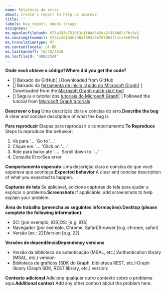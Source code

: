 ```yaml
---
name: Relatório de erros
about: Create a report to help us improve
title: ''
labels: bug report, needs triage
assignees: ''
ms.openlocfilehash: 673a333b7518f3c1fdab543da2f468dd7c70c6e1
ms.sourcegitcommit: 57a5c2e1a562d8af092a3e78786d711ce1e8f9cb
ms.translationtype: MT
ms.contentlocale: pt-BR
ms.lasthandoff: 10/30/2020
ms.locfileid: "48822534"
---
```

<span data-ttu-id="178ae-102">**Onde você obteve o código?**</span><span class="sxs-lookup"><span data-stu-id="178ae-102">**Where did you get the code?**</span></span>

- <span data-ttu-id="178ae-103">[] Baixado do GitHub</span><span class="sxs-lookup"><span data-stu-id="178ae-103">[ ] Downloaded from GitHub</span></span>
- <span data-ttu-id="178ae-104">[] Baixado da [ferramenta de início rápido do Microsoft Graph](https://developer.microsoft.com/graph/quick-start)</span><span class="sxs-lookup"><span data-stu-id="178ae-104">[ ] Downloaded from the [Microsoft Graph quick start tool](https://developer.microsoft.com/graph/quick-start)</span></span>
- <span data-ttu-id="178ae-105">[] Seguiu o tutorial dos [tutoriais do Microsoft Graph](https://docs.microsoft.com/graph/tutorials)</span><span class="sxs-lookup"><span data-stu-id="178ae-105">[ ] Followed the tutorial from [Microsoft Graph tutorials](https://docs.microsoft.com/graph/tutorials)</span></span>

<span data-ttu-id="178ae-106">**Descrever o bug** Uma descrição clara e concisa do erro.</span><span class="sxs-lookup"><span data-stu-id="178ae-106">**Describe the bug** A clear and concise description of what the bug is.</span></span>

<span data-ttu-id="178ae-107">**Para reproduzir** Etapas para reproduzir o comportamento:</span><span class="sxs-lookup"><span data-stu-id="178ae-107">**To Reproduce** Steps to reproduce the behavior:</span></span>

1. <span data-ttu-id="178ae-108">Vá para '... '</span><span class="sxs-lookup"><span data-stu-id="178ae-108">Go to '...'</span></span>
2. <span data-ttu-id="178ae-109">Clique em '.... '</span><span class="sxs-lookup"><span data-stu-id="178ae-109">Click on '....'</span></span>
3. <span data-ttu-id="178ae-110">Role para baixo até '.... '</span><span class="sxs-lookup"><span data-stu-id="178ae-110">Scroll down to '....'</span></span>
4. <span data-ttu-id="178ae-111">Consulte Error</span><span class="sxs-lookup"><span data-stu-id="178ae-111">See error</span></span>

<span data-ttu-id="178ae-112">**Comportamento esperado** Uma descrição clara e concisa do que você esperava que aconteça.</span><span class="sxs-lookup"><span data-stu-id="178ae-112">**Expected behavior** A clear and concise description of what you expected to happen.</span></span>

<span data-ttu-id="178ae-113">**Capturas de tela** Se aplicável, adicione capturas de tela para ajudar a explicar o problema.</span><span class="sxs-lookup"><span data-stu-id="178ae-113">**Screenshots** If applicable, add screenshots to help explain your problem.</span></span>

<span data-ttu-id="178ae-114">**Área de trabalho (preencha as seguintes informações):**</span><span class="sxs-lookup"><span data-stu-id="178ae-114">**Desktop (please complete the following information):**</span></span>

- <span data-ttu-id="178ae-115">SO: [por exemplo, iOS]</span><span class="sxs-lookup"><span data-stu-id="178ae-115">OS: [e.g. iOS]</span></span>
- <span data-ttu-id="178ae-116">Navegador [por exemplo, Chrome, Safari]</span><span class="sxs-lookup"><span data-stu-id="178ae-116">Browser [e.g. chrome, safari]</span></span>
- <span data-ttu-id="178ae-117">Versão [ex.: 22]</span><span class="sxs-lookup"><span data-stu-id="178ae-117">Version [e.g. 22]</span></span>

<span data-ttu-id="178ae-118">**Versões de dependência**</span><span class="sxs-lookup"><span data-stu-id="178ae-118">**Dependency versions**</span></span>

- <span data-ttu-id="178ae-119">Versão da biblioteca de autenticação (MSAL, etc.):</span><span class="sxs-lookup"><span data-stu-id="178ae-119">Authentication library (MSAL, etc.) version:</span></span>
- <span data-ttu-id="178ae-120">Biblioteca de gráficos (SDK do Graph, biblioteca REST, etc.):</span><span class="sxs-lookup"><span data-stu-id="178ae-120">Graph library (Graph SDK, REST library, etc.) version:</span></span>

<span data-ttu-id="178ae-121">**Contexto adicional** Adicione qualquer outro contexto sobre o problema aqui.</span><span class="sxs-lookup"><span data-stu-id="178ae-121">**Additional context** Add any other context about the problem here.</span></span>
